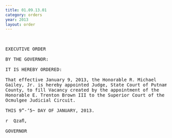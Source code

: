 ```yaml
---
title: 01.09.13.01
category: orders
year: 2013
layout: order
---
```


<pre> 

EXECUTIVE ORDER

BY THE GOVERNOR:

IT IS HEREBY ORDERED:

That effective January 9, 2013, the Honorable R. Michael
Gailey, Jr. is hereby appointed Judge, State Court of Putnam
County, to fill Vacancy created by the appointment of the
Honorable E. Trenton Brown III to the Superior Court of the
Ocmulgee Judicial Circuit.

THIS 9”-‘5~ DAY OF JANUARY, 2013.

r  Qzaﬂ,

GOVERNOR

</pre>

